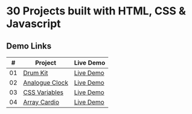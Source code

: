 # 30 Projects built with HTML, CSS & Javascript

## Demo Links

| #   | Project                                                                                              | Live Demo                                                                          |
| --- | ---------------------------------------------------------------------------------------------------- | ---------------------------------------------------------------------------------- |
| 01  | [Drum Kit](https://github.com/aykutulis/30-projects-html-css-js/tree/master/01-drum-kit)             | [Live Demo](https://aykutulis.github.io/30-projects-html-css-js/01-drum-kit)       |
| 02  | [Analogue Clock](https://github.com/aykutulis/30-projects-html-css-js/tree/master/02-analogue-clock) | [Live Demo](https://aykutulis.github.io/30-projects-html-css-js/02-analogue-clock) |
| 03  | [CSS Variables](https://github.com/aykutulis/30-projects-html-css-js/tree/master/03-css-variables)   | [Live Demo](https://aykutulis.github.io/30-projects-html-css-js/03-css-variables)  |
| 04  | [Array Cardio](https://github.com/aykutulis/30-projects-html-css-js/tree/master/04-array-cardio)     | [Live Demo](https://aykutulis.github.io/30-projects-html-css-js/04-array-cardio)   |
